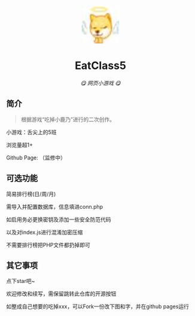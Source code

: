 <p align="center">
  <a href="https://xingye.me/game/eatkano"><img src="https://github.com/MSCxar-0293/neededpic/blob/main/-3d84407091826a8.jpg?raw=true" width="100" height="100" alt="EatKano"></a>
</p>
<div align="center">

# EatClass5

_😋 网页小游戏 😋_

</div>


## 简介

> 根据游戏“吃掉小鹿乃”进行的二次创作。

小游戏：舌尖上的5班

浏览量超1+

Github Page: （监修中）

## 可选功能

简易排行榜(日/周/月)

需导入并配置数据库，信息填进conn.php

如启用务必更换密钥及添加一些安全防范代码

以及对index.js进行混淆加密压缩

不需要排行榜把PHP文件都扔掉即可

## 其它事项

点下star吧~

欢迎修改和续写，需保留跳转此仓库的开源按钮

如整成自己想要的吃掉xxx，可以Fork一份改下图和字，并在github pages运行

